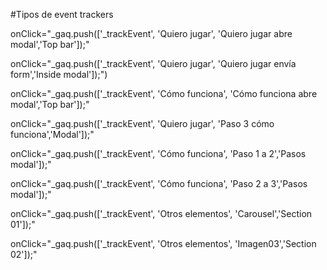 #Tipos de event trackers

onClick="_gaq.push(['_trackEvent', 'Quiero jugar', 'Quiero jugar abre modal','Top bar']);"

onClick="_gaq.push(['_trackEvent', 'Quiero jugar', 'Quiero jugar envía form','Inside modal']);")

onClick="_gaq.push(['_trackEvent', 'Cómo funciona', 'Cómo funciona abre modal','Top bar']);"

onClick="_gaq.push(['_trackEvent', 'Quiero jugar', 'Paso 3 cómo funciona','Modal']);"

onClick="_gaq.push(['_trackEvent', 'Cómo funciona', 'Paso 1 a 2','Pasos modal']);"

onClick="_gaq.push(['_trackEvent', 'Cómo funciona', 'Paso 2 a 3','Pasos modal']);"

onClick="_gaq.push(['_trackEvent', 'Otros elementos', 'Carousel','Section 01']);"

onClick="_gaq.push(['_trackEvent', 'Otros elementos', 'Imagen03','Section 02']);"